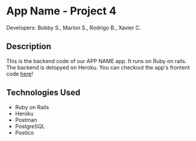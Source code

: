 # App Name - Project 4

Developers: Bobby S., Marlon S., Rodrigo B., Xavier C.

## Description 
This is the backend code of our APP NAME app. It runs on Ruby on rails. The backend is delopyed on Heroku. You can checkout the app's frontent code [here](https://github.com/xcarrillo1/frontend-project4)!

## Technologies Used
- Ruby on Rails
- Heroku
- Postman
- PostgreSQL
- Postico